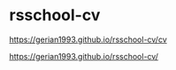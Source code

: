 # rsschool-cv

https://gerian1993.github.io/rsschool-cv/cv


https://gerian1993.github.io/rsschool-cv/
